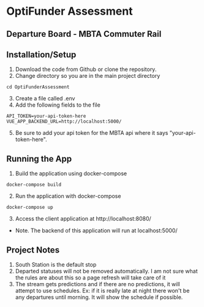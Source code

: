 # OptiFunder Assessment

## Departure Board - MBTA Commuter Rail

## Installation/Setup

1. Download the code from Github or clone the repository.
2. Change directory so you are in the main project directory
```
cd OptiFunderAssessment
```
3. Create a file called .env 
4. Add the following fields to the file
```
API_TOKEN=your-api-token-here
VUE_APP_BACKEND_URL=http://localhost:5000/
```
5. Be sure to add your api token for the MBTA api where it says "your-api-token-here".

## Running the App

1. Build the application using docker-compose
```
docker-compose build
```
2. Run the application with docker-compose
```
docker-compose up
```
3. Access the client application at http://localhost:8080/

- Note. The backend of this application will run at localhost:5000/

## Project Notes
1. South Station is the default stop
2. Departed statuses will not be removed automatically. I am not sure what the rules are about this so a page refresh will take care of it
3. The stream gets predictions and if there are no predictions, it will attempt to use schedules. Ex: if it is really late at night there won't be any departures until morning. It will show the schedule if possible.
 